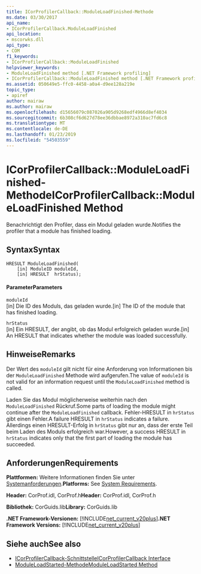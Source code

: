 ```yaml
---
title: ICorProfilerCallback::ModuleLoadFinished-Methode
ms.date: 03/30/2017
api_name:
- ICorProfilerCallback.ModuleLoadFinished
api_location:
- mscorwks.dll
api_type:
- COM
f1_keywords:
- ICorProfilerCallback::ModuleLoadFinished
helpviewer_keywords:
- ModuleLoadFinished method [.NET Framework profiling]
- ICorProfilerCallback::ModuleLoadFinished method [.NET Framework profiling]
ms.assetid: 050649e5-ffc0-4458-a0a4-d9ee128a219e
topic_type:
- apiref
author: mairaw
ms.author: mairaw
ms.openlocfilehash: d15656079c087026a905d9268edf4966d8ef4034
ms.sourcegitcommit: 6b308cf6d627d78ee36dbbae8972a310ac7fd6c8
ms.translationtype: MT
ms.contentlocale: de-DE
ms.lasthandoff: 01/23/2019
ms.locfileid: "54503559"
---
```

# <a name="icorprofilercallbackmoduleloadfinished-method"></a><span data-ttu-id="849b1-102">ICorProfilerCallback::ModuleLoadFinished-Methode</span><span class="sxs-lookup"><span data-stu-id="849b1-102">ICorProfilerCallback::ModuleLoadFinished Method</span></span>
<span data-ttu-id="849b1-103">Benachrichtigt den Profiler, dass ein Modul geladen wurde.</span><span class="sxs-lookup"><span data-stu-id="849b1-103">Notifies the profiler that a module has finished loading.</span></span>  
  
## <a name="syntax"></a><span data-ttu-id="849b1-104">Syntax</span><span class="sxs-lookup"><span data-stu-id="849b1-104">Syntax</span></span>  
  
```  
HRESULT ModuleLoadFinished(  
    [in] ModuleID moduleId,  
    [in] HRESULT  hrStatus);  
```  
  
#### <a name="parameters"></a><span data-ttu-id="849b1-105">Parameter</span><span class="sxs-lookup"><span data-stu-id="849b1-105">Parameters</span></span>  
 `moduleId`  
 <span data-ttu-id="849b1-106">[in] Die ID des Moduls, das geladen wurde.</span><span class="sxs-lookup"><span data-stu-id="849b1-106">[in] The ID of the module that has finished loading.</span></span>  
  
 `hrStatus`  
 <span data-ttu-id="849b1-107">[in] Ein HRESULT, der angibt, ob das Modul erfolgreich geladen wurde.</span><span class="sxs-lookup"><span data-stu-id="849b1-107">[in] An HRESULT that indicates whether the module was loaded successfully.</span></span>  
  
## <a name="remarks"></a><span data-ttu-id="849b1-108">Hinweise</span><span class="sxs-lookup"><span data-stu-id="849b1-108">Remarks</span></span>  
 <span data-ttu-id="849b1-109">Der Wert des `moduleId` gilt nicht für eine Anforderung von Informationen bis der `ModuleLoadFinished` Methode wird aufgerufen.</span><span class="sxs-lookup"><span data-stu-id="849b1-109">The value of `moduleId` is not valid for an information request until the `ModuleLoadFinished` method is called.</span></span>  
  
 <span data-ttu-id="849b1-110">Laden Sie das Modul möglicherweise weiterhin nach den `ModuleLoadFinished` Rückruf.</span><span class="sxs-lookup"><span data-stu-id="849b1-110">Some parts of loading the module might continue after the `ModuleLoadFinished` callback.</span></span> <span data-ttu-id="849b1-111">Fehler-HRESULT in `hrStatus` gibt einen Fehler.</span><span class="sxs-lookup"><span data-stu-id="849b1-111">A failure HRESULT in `hrStatus` indicates a failure.</span></span> <span data-ttu-id="849b1-112">Allerdings einen HRESULT-Erfolg in `hrStatus` gibt nur an, dass der erste Teil beim Laden des Moduls erfolgreich war.</span><span class="sxs-lookup"><span data-stu-id="849b1-112">However, a success HRESULT in `hrStatus` indicates only that the first part of loading the module has succeeded.</span></span>  
  
## <a name="requirements"></a><span data-ttu-id="849b1-113">Anforderungen</span><span class="sxs-lookup"><span data-stu-id="849b1-113">Requirements</span></span>  
 <span data-ttu-id="849b1-114">**Plattformen:** Weitere Informationen finden Sie unter [Systemanforderungen](../../../../docs/framework/get-started/system-requirements.md).</span><span class="sxs-lookup"><span data-stu-id="849b1-114">**Platforms:** See [System Requirements](../../../../docs/framework/get-started/system-requirements.md).</span></span>  
  
 <span data-ttu-id="849b1-115">**Header:** CorProf.idl, CorProf.h</span><span class="sxs-lookup"><span data-stu-id="849b1-115">**Header:** CorProf.idl, CorProf.h</span></span>  
  
 <span data-ttu-id="849b1-116">**Bibliothek:** CorGuids.lib</span><span class="sxs-lookup"><span data-stu-id="849b1-116">**Library:** CorGuids.lib</span></span>  
  
 <span data-ttu-id="849b1-117">**.NET Framework-Versionen:** [!INCLUDE[net_current_v20plus](../../../../includes/net-current-v20plus-md.md)]</span><span class="sxs-lookup"><span data-stu-id="849b1-117">**.NET Framework Versions:** [!INCLUDE[net_current_v20plus](../../../../includes/net-current-v20plus-md.md)]</span></span>  
  
## <a name="see-also"></a><span data-ttu-id="849b1-118">Siehe auch</span><span class="sxs-lookup"><span data-stu-id="849b1-118">See also</span></span>
- [<span data-ttu-id="849b1-119">ICorProfilerCallback-Schnittstelle</span><span class="sxs-lookup"><span data-stu-id="849b1-119">ICorProfilerCallback Interface</span></span>](../../../../docs/framework/unmanaged-api/profiling/icorprofilercallback-interface.md)
- [<span data-ttu-id="849b1-120">ModuleLoadStarted-Methode</span><span class="sxs-lookup"><span data-stu-id="849b1-120">ModuleLoadStarted Method</span></span>](../../../../docs/framework/unmanaged-api/profiling/icorprofilercallback-moduleloadstarted-method.md)
